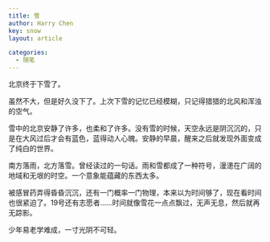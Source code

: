 ```yaml
---
title: 雪
author: Harry Chen
key: snow
layout: article

categories:
  - 随笔
---
```


  北京终于下雪了。

  虽然不大，但是好久没下了。上次下雪的记忆已经模糊，只记得猎猎的北风和浑浊的空气。

  雪中的北京安静了许多，也柔和了许多。没有雪的时候，天空永远是阴沉沉的，只是在大风过后才会有蓝色，蓝得动人心魄。安静的早晨，醒来之后就发现外面变成了纯白的世界。

  南方落雨，北方落雪。曾经读过的一句话。雨和雪都成了一种符号，漫漶在广阔的地域和无垠的时空。一个意象能蕴藏的东西太多。

  被感冒药弄得昏昏沉沉，还有一门概率一门物理，本来以为时间够了，现在看时间也很紧迫了。19号还有志愿者……时间就像雪花一点点飘过，无声无息，然后就再无踪影。

  少年易老学难成，一寸光阴不可轻。
